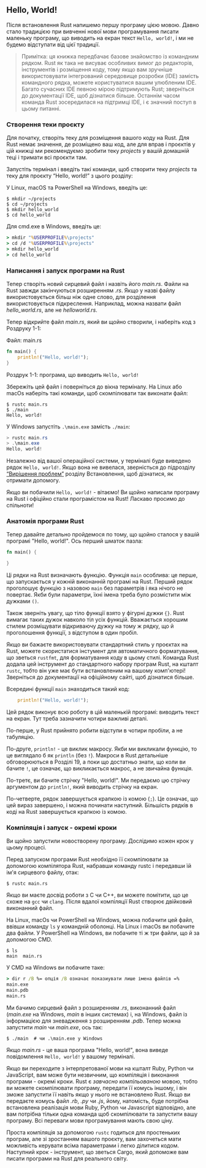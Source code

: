 ## Hello, World!

Після встановлення Rust напишемо першу програму цією мовою. Давно стало традицією при вивченні нової мови програмування писати маленьку програму, що виводить на екран текст `Hello, world!`, і ми не будемо відступати від цієї традиції.

> Примітка: ця книжка передбачає базове знайомство із командним рядком. Rust як така не висуває особливих вимог до редакторів, інструментів і розміщення коду, тому якщо вам зручніше використовувати інтегрований середовище розробки (IDE) замість командного рядка, можете користуватися вашим улюбленим IDE. Багато сучасних IDE певною мірою підтримують Rust; зверніться до документації IDE, щоб дізнатися більше. Останнім часом команда Rust зосередилася на підтримці IDE, і є значний поступ в цьому питанні.

### Створення теки проєкту

Для початку, створіть теку для розміщення вашого коду на Rust. Для Rust немає значення, де розміщено ваш код, але для вправ і проєктів у цій книжці ми рекомендуємо зробити теку *projects* у вашій домашній теці і тримати всі проєкти там.

Запустіть термінал і введіть такі команди, щоб створити теку *projects* та теку для проєкту “Hello, world!” з цього розділу:

У Linux, macOS та PowerShell на Windows, введіть це:

```console
$ mkdir ~/projects
$ cd ~/projects
$ mkdir hello_world
$ cd hello_world
```

Для cmd.exe в Windows, введіть це:

```cmd
> mkdir "%USERPROFILE%\projects"
> cd /d "%USERPROFILE%\projects"
> mkdir hello_world
> cd hello_world
```

### Написання і запуск програми на Rust

Тепер створіть новий сирцевий файл і назвіть його *main.rs*. Файли на Rust завжди закінчуються розширенням *.rs*. Якщо у назві файлу використовується більш ніж одне слово, для розділення використовується підкреслення. Наприклад, можна назвати файл *hello_world.rs*, але не *helloworld.rs*.

Тепер відкрийте файл *main.rs*, який ви щойно створили, і наберіть код з Роздруку 1-1:

<span class="filename">Файл: main.rs</span>

```rust
fn main() {
    println!("Hello, world!");
}
```

<span class="caption">Роздрук 1-1: програма, що виводить `Hello, world!`</span>

Збережіть цей файл і поверніться до вікна терміналу. На Linux або macOs наберіть такі команди, щоб скомпілювати так виконати файл:

```console
$ rustc main.rs
$ ./main
Hello, world!
```

У Windows запустіть `.\main.exe` замість `./main`:

```powershell
> rustc main.rs
> .\main.exe
Hello, world!
```

Незалежно від вашої операційної системи, у терміналі буде виведено рядок `Hello, world!`. Якщо вона не вивелася, зверністься до підрозділу [“Вирішення проблем”][troubleshooting]<!-- ignore --> розділу Встановлення, щоб дізнатися, як отримати допомогу.

Якщо ви побачили `Hello, world!` - вітаємо! Ви щойно написали програму на Rust і офіційно стали програмістом на Rust! Ласкаво просимо до спільноти!

### Анатомія програми Rust

Тепер давайте детально пройдемося по тому, що щойно сталося у вашій програмі "Hello, world!". Ось перший шматок пазла:

```rust
fn main() {

}
```

Ці рядки на Rust визначають функцію. Функція `main` особлива: це перше, що запускається у кожній виконанній програмі на Rust. Перший рядок проголошує функцію з назовою `main` без параметрів і яка нічого не повертає. Якби були параметри, їхні імена треба було розмістити між дужками `()`.

Також зверніть увагу, що тіло функції взято у фігурні дужки `{}`. Rust вимагає таких дужок навколо тіл усіх функцій. Вважається хорошим стилем розміщувати відкриваючу дужку на тому ж рядку, що й проголошення функції, з відступом в один пробіл.

Якщо ви бажаєте використовувати стандартний стиль у проєктах на Rust, можете скористатися інстумент для автоматичного форматування, що зветься `rustfmt`, для форматування коду в цьому стилі. Команда Rust додала цей інструмент до стандартного набору програм Rust, на кшталт `rustc`, тобто він уже має бути встановленим на вашому комп'ютері! Зверніться до документації на офіційному сайті, щоб дізнатися більше.

Всередині функції `main` знаходиться такий код:

```rust
    println!("Hello, world!");
```

Цей рядок виконує всю роботу в цій маленькій програмі: виводить текст на екран. Тут треба зазначити чотири важливі деталі.

По-перше, у Rust прийнято робити відступи в чотири пробіли, а не табуляцію.

По-друге, `println!` - це виклик макросу. Якби ми викликали функцію, то це виглядало б як `println` (без `!`). Макроси в Rust детальніше обговорюються в Розділі 19, а поки що достатньо знати, що коли ви бачите `!`, це означає, що викликається макрос, а не звичайна функція.

По-третє, ви бачите стрічку "Hello, world!". Ми передаємо цю стрічку аргументом до `println!`, який виводить стрічку на екран.

По-четверте, рядок завершується крапкою із комою (`;`). Це означає, що цей вираз завершено, і можна починати наступний. Більшість рядків в коді на Rust завершується крапкою із комою.

### Компіляція і запуск - окремі кроки

Ви щойно запустили новостворену програму. Дослідимо кожен крок у цьому процесі.

Перед запуском програми Rust необхідно її скомпілювати за допомогою компілятора Rust, набравши команду rustc і передавши їй ім'я сирцевого файлу, отак:

```console
$ rustc main.rs
```

Якщо ви маєте досвід роботи з C чи C++, ви можете помітити, що це схоже на `gcc` чи `clang`. Після вдалої компіляції Rust створює двійковий виконанний файл.

На Linux, macOs чи PowerShell на Windows, можна побачити цей файл, ввівши команду `ls` у командній оболонці. На Linux і macOs ви побачите два файли. У PowerShell на Windows, ви побачите ті ж три файли, що й за допомогою CMD.

```text
$ ls
main  main.rs
```

У CMD на Windows ви побачите таке:

```cmd
> dir r /B %= опція /B означає показиувати лише імена файлів =%
main.exe
main.pdb
main.rs
```

Ми бачимо сирцевий файл з розширенням *.rs*, виконанний файл (*main.exe* на Windows, *main* в інших системах) і, на Windows, файл із інформацією для зневадження з розширенням *.pdb*. Тепер можна запустити *main* чи *main.exe*, ось так:

```console
$ ./main  # чи .\main.exe у Windows
```

Якщо *main.rs* - це ваша програма "Hello, world!", вона виведе повідомлення `Hello, world!` у вашому терміналі.

Якщо ви переходите з інтерпретованої мови на кшталт Ruby, Python чи JavaScript, вам може бути незвичним, що компіляція і виконання програми - окремі кроки. Rust є *завчасно компільованою* мовою, тобто ви можете скомпілювати програму, передати її комусь іншому, і він зможе запустити її навіть якщо у нього не встановлено Rust. Якщо ви передаєте комусь файл *.rb*, *.py* чи *.js*, йому, натомість, буде потрібна встановлена реалізація мови Ruby, Python чи Javascript відповідно, але вам потрібна тільки одна команда щоб скомпілювати та запустити вашу програму. Всі переваги мови програмування мають свою ціну.

Проста компіляція за допомогою `rustc` годиться для простеньких програм, але зі зростанням вашого проєкту, вам захочеться мати можливість керувати всіма параметрами і легко ділитися кодом. Наступний крок - інструмент, що зветься Cargo, який допоможе вам писати програми на Rust для реального світу.

[troubleshooting]: ch01-01-installation.html#troubleshooting